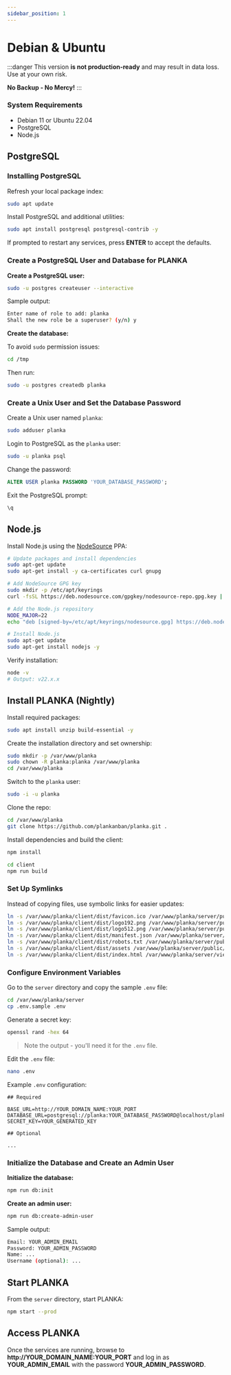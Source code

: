 ```yaml
---
sidebar_position: 1
---
```


# Debian & Ubuntu

:::danger
This version **is not production-ready** and may result in data loss. Use at your own risk.

**No Backup - No Mercy!**
:::

### System Requirements

- Debian 11 or Ubuntu 22.04
- PostgreSQL
- Node.js

## PostgreSQL

### Installing PostgreSQL

Refresh your local package index:

```bash
sudo apt update
```

Install PostgreSQL and additional utilities:

```bash
sudo apt install postgresql postgresql-contrib -y
```

If prompted to restart any services, press **ENTER** to accept the defaults.

### Create a PostgreSQL User and Database for PLANKA

**Create a PostgreSQL user:**

```bash
sudo -u postgres createuser --interactive
```

Sample output:

```bash
Enter name of role to add: planka
Shall the new role be a superuser? (y/n) y
```

**Create the database:**

To avoid `sudo` permission issues:

```bash
cd /tmp
```

Then run:

```bash
sudo -u postgres createdb planka
```

### Create a Unix User and Set the Database Password

Create a Unix user named `planka`:

```bash
sudo adduser planka
```

Login to PostgreSQL as the `planka` user:

```bash
sudo -u planka psql
```

Change the password:

```sql
ALTER USER planka PASSWORD 'YOUR_DATABASE_PASSWORD';
```

Exit the PostgreSQL prompt:

```bash
\q
```

## Node.js

Install Node.js using the [NodeSource](https://github.com/nodesource/distributions#nodejs) PPA:

```bash
# Update packages and install dependencies
sudo apt-get update
sudo apt-get install -y ca-certificates curl gnupg

# Add NodeSource GPG key
sudo mkdir -p /etc/apt/keyrings
curl -fsSL https://deb.nodesource.com/gpgkey/nodesource-repo.gpg.key | sudo gpg --dearmor -o /etc/apt/keyrings/nodesource.gpg

# Add the Node.js repository
NODE_MAJOR=22
echo "deb [signed-by=/etc/apt/keyrings/nodesource.gpg] https://deb.nodesource.com/node_$NODE_MAJOR.x nodistro main" | sudo tee /etc/apt/sources.list.d/nodesource.list

# Install Node.js
sudo apt-get update
sudo apt-get install nodejs -y
```

Verify installation:

```bash
node -v
# Output: v22.x.x
```

## Install PLANKA (Nightly)

Install required packages:

```bash
sudo apt install unzip build-essential -y
```

Create the installation directory and set ownership:

```bash
sudo mkdir -p /var/www/planka
sudo chown -R planka:planka /var/www/planka
cd /var/www/planka
```

Switch to the `planka` user:

```bash
sudo -i -u planka
```

Clone the repo:

```bash
cd /var/www/planka
git clone https://github.com/plankanban/planka.git .
```

Install dependencies and build the client:

```bash
npm install

cd client
npm run build
```

### Set Up Symlinks

Instead of copying files, use symbolic links for easier updates:

```bash
ln -s /var/www/planka/client/dist/favicon.ico /var/www/planka/server/public/favicon.ico
ln -s /var/www/planka/client/dist/logo192.png /var/www/planka/server/public/logo192.png
ln -s /var/www/planka/client/dist/logo512.png /var/www/planka/server/public/logo512.png
ln -s /var/www/planka/client/dist/manifest.json /var/www/planka/server/public/manifest.json
ln -s /var/www/planka/client/dist/robots.txt /var/www/planka/server/public/robots.txt
ln -s /var/www/planka/client/dist/assets /var/www/planka/server/public/assets
ln -s /var/www/planka/client/dist/index.html /var/www/planka/server/views/index.html
```

### Configure Environment Variables

Go to the `server` directory and copy the sample `.env` file:

```bash
cd /var/www/planka/server
cp .env.sample .env
```

Generate a secret key:

```bash
openssl rand -hex 64
```

> Note the output - you'll need it for the `.env` file.

Edit the `.env` file:

```bash
nano .env
```

Example `.env` configuration:

```env
## Required

BASE_URL=http://YOUR_DOMAIN_NAME:YOUR_PORT
DATABASE_URL=postgresql://planka:YOUR_DATABASE_PASSWORD@localhost/planka
SECRET_KEY=YOUR_GENERATED_KEY

## Optional

...
```

### Initialize the Database and Create an Admin User

**Initialize the database:**

```bash
npm run db:init
```

**Create an admin user:**

```bash
npm run db:create-admin-user
```

Sample output:

```bash
Email: YOUR_ADMIN_EMAIL
Password: YOUR_ADMIN_PASSWORD
Name: ...
Username (optional): ...
```

## Start PLANKA

From the `server` directory, start PLANKA:

```bash
npm start --prod
```

## Access PLANKA

Once the services are running, browse to **http://YOUR_DOMAIN_NAME:YOUR_PORT** and log in as **YOUR_ADMIN_EMAIL** with the password **YOUR_ADMIN_PASSWORD**.
